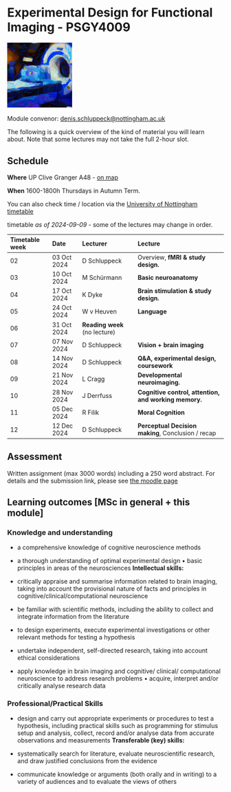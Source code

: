 
# Experimental Design for Functional Imaging - PSGY4009

<img src="imgs/edffi-logo-big.png" width="30%">

Module convenor: <a href="mailto:denis.schluppeck@nottingham.ac.uk?subject=EDFFI-handbook">denis.schluppeck@nottingham.ac.uk</a>

The following is a quick overview of the kind of material you will learn about. Note that some lectures may not take the full 2-hour slot.

## Schedule


**Where** UP Clive Granger A48 - [on map](https://www.google.com/maps/d/edit?mid=12eOQfXV7jnlJXiSPlR0Grm7RP0VFaKE&usp=sharing)

**When**  1600-1800h Thursdays in Autumn Term.

You can also check time / location via the [University of Nottingham timetable](https://timetabling.nottingham.ac.uk/2425/)

timetable *as of 2024-09-09* - some of the lectures may change in order.

| Timetable week | Date |  Lecturer  | Lecture                                                 |
|:--------------|:----|:----------|:-------------------------------------------------------|
| 02 | 03 Oct 2024 |  D Schluppeck | Overview, **fMRI & study design.**                    |
| 03 | 10 Oct 2024 |  M Schürmann  | **Basic neuroanatomy**                                |
| 04 | 17 Oct 2024 |  K Dyke       | **Brain stimulation & study design.**                 |
| 05 | 24 Oct 2024 |  W v Heuven   | **Language**                                          |
| 06 | 31 Oct 2024 | **Reading week**    (no lecture)                                      |
| 07 | 07 Nov 2024 |  D Schluppeck | **Vision + brain imaging**                            |
| 08 | 14 Nov 2024 |  D Schluppeck | **Q&A, experimental design, coursework**              |
| 09 | 21 Nov 2024 |  L Cragg      | **Developmental neuroimaging.**                       | 
| 10 | 28 Nov 2024 |  J Derrfuss   | **Cognitive control, attention, and working memory.** |
| 11 | 05 Dec 2024 |  R Filik      | **Moral Cognition**                                   |
| 12 | 12 Dec 2024 |  D Schluppeck | **Perceptual Decision making**, Conclusion / recap    |


## Assessment

Written assignment (max 3000 words) including a 250 word abstract. For details and the submission link, please see [the moodle page](https://moodle.nottingham.ac.uk/course/view.php?id=137637)

## Learning outcomes [MSc in general + this module] 

### Knowledge and understanding

- a comprehensive knowledge of cognitive neuroscience methods

- a thorough understanding of optimal experimental design • basic
    principles in areas of the neurosciences **Intellectual skills:**

- critically appraise and summarise information related to brain
    imaging, taking into account the provisional nature of facts and
    principles in cognitive/clinical/computational neuroscience

- be familiar with scientific methods, including the ability to
    collect and integrate information from the literature

- to design experiments, execute experimental investigations or other
    relevant methods for testing a hypothesis

- undertake independent, self-directed research, taking into account
    ethical considerations

- apply knowledge in brain imaging and cognitive/ clinical/
    computational neuroscience to address research problems • acquire,
    interpret and/or critically analyse research data

### Professional/Practical Skills

- design and carry out appropriate experiments or procedures to test a
    hypothesis, including practical skills such as programming for
    stimulus setup and analysis, collect, record and/or analyse data
    from accurate observations and measurements **Transferable (key)
    skills:**

- systematically search for literature, evaluate neuroscientific
    research, and draw justified conclusions from the evidence

- communicate knowledge or arguments (both orally and in writing) to a
    variety of audiences and to evaluate the views of others

